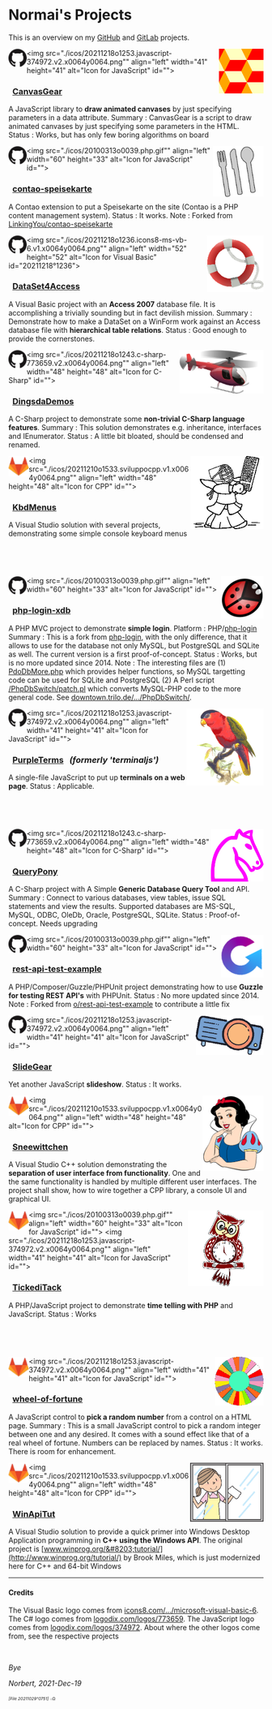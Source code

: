 ﻿<!-- img src="./icos/20151109o201812.wallpaintinglogoflat.v0.x0256y0168.png" align="right" width="204" height="134" alt="Logo 20151109°201812" -->

# Normai's Projects

This is an overview on my [GitHub](https://github.com/normai/) and [GitLab](https://gitlab.com/normai/) projects.

<a href="https://github.com/normai/canvasgear"><img src="./icos/20211218o0925.pattern-diamond-cubes-2.v1.x0128y0128.png" align="right" width="88" height="88" alt="Logo 20211218°0925" id=""></a>
<img src="./icos/20180615o0435.githubmark1.v0.x0032y0032.png" align="left" width="36" height="36" alt="Logo" id="20180615°0435">
<img src="./icos/20211218o1253.javascript-374972.v2.x0064y0064.png"" align="left" width="41" height="41" alt="Icon for JavaScript" id="">

### &nbsp; [CanvasGear](https://github.com/normai/canvasgear)

A JavaScript library to **draw animated canvases** by just specifying parameters in a data attribute.
 Summary&nbsp;: CanvasGear is a script to draw animated canvases by just specifying some parameters in the HTML.
 Status&nbsp;: Works, but has only few boring algorithms on board

<a href="https://github.com/normai/contao-speisekarte"><img src="./icos/20211218o0933.cutlery-69792.v2.x0128y0128.png" align="right" width="100" height="100" alt="Logo 20211218°0933" id=""></a>
<img src="./icos/20180615o0435.githubmark1.v0.x0032y0032.png" align="left" width="36" height="36" alt="Logo" id="20180615°0435">
<img src="./icos/20100313o0039.php.gif"" align="left" width="60" height="33" alt="Icon for JavaScript" id="">

### &nbsp; [contao-speisekarte](https://github.com/normai/contao-speisekarte)

A Contao extension to put a Speisekarte on the site
 (Contao is a PHP content management system).
 Status&nbsp;: It works.
 Note&nbsp;: Forked from [LinkingYou/contao-speisekarte](https://github.com/LinkingYou/contao-speisekarte)

<a href="https://github.com/normai/DataSet4Access"><img src="./icos/20211205o0923.livesaver.v2.x0128y0128.png" align="right" width="112" height="112" alt="Logo 20211205°0923" id=""></a>
<img src="./icos/20180615o0435.githubmark1.v0.x0032y0032.png" align="left" width="36" height="36" alt="Logo" id="20180615°0435">
<img src="./icos/20211218o1236.icons8-ms-vb-6.v1.x0064y0064.png"" align="left" width="52" height="52" alt="Icon for Visual Basic" id="20211218°1236">

### &nbsp; [DataSet4Access](https://github.com/normai/DataSet4Access)

A Visual Basic project with an **Access 2007** database file.
 It is accomplishing a trivially sounding but in fact devilish mission.
 Summary&nbsp;: Demonstrate how to make a DataSet on a WinForm work against an
 Access database file with **hierarchical table relations**. 
 Status&nbsp;: Good enough to provide the cornerstones.

<a href="https://github.com/normai/DingsdaDemos"><img src="./icos/20211206o1243.red-helicopter.v1.x0256y0133.png" align="right" width="166" height="86" alt="Logo 20211206°1243" id=""></a>
<img src="./icos/20180615o0435.githubmark1.v0.x0032y0032.png" align="left" width="36" height="36" alt="Logo" id="20180615°0435">
<img src="./icos/20211218o1243.c-sharp-773659.v2.x0064y0064.png"" align="left" width="48" height="48" alt="Icon for C-Sharp" id="">

### &nbsp; [DingsdaDemos](https://github.com/normai/DingsdaDemos)

A C-Sharp project to demonstrate some **non-trivial C-Sharp language features**.
 Summary&nbsp;: This solution demonstrates e.g. inheritance, interfaces and IEnumerator.
 Status&nbsp;: A little bit bloated, should be condensed and renamed.

<a href="https://gitlab.com/normai/kbdmenus"><img src="./imgs/20220204o1803.keyboard-kendo.v2.x0256y0256.png" align="right" width="144" height="144" alt="Logo 20220204°1803" id=""></a>
<img src="./icos/20191224o1353.gitlab.v2.x0032y0032.png" align="left" width="40" height="40" alt="Logo" id="">
<img src="./icos/20211210o1533.sviluppocpp.v1.x0064y0064.png"" align="left" width="48" height="48" alt="Icon for CPP" id="">

### &nbsp; [KbdMenus](https://gitlab.com/normai/kbdmenus)

A Visual Studio solution with several projects,
 demonstrating some simple console keyboard menus

&nbsp;

&nbsp;

<a href="https://github.com/normai/php-login-xdb"><img src="./icos/20140713o061302.KlausGena_Ladybird_1.x0180y0180.png" align="right" width="84" height="84" alt="Logo 20140713°061302" id=""></a>
<img src="./icos/20180615o0435.githubmark1.v0.x0032y0032.png" align="left" width="36" height="36" alt="Logo" id="20180615°0435">
<img src="./icos/20100313o0039.php.gif"" align="left" width="60" height="33" alt="Icon for JavaScript" id="">

### &nbsp; [php-login-xdb](https://github.com/normai/php-login-xdb)

A PHP MVC project to demonstrate **simple login**.
 Platform&nbsp;: PHP/[php-login](https://github.com/panique/php-login)
 Summary&nbsp;: This is a fork from [php-login](https://github.com/panique/php-login),
 with the only difference, that it allows to use for the database not only MySQL,
 but PostgreSQL and SQLite as well. The current version is a first proof-of-concept.
 Status : Works, but is no more updated since 2014.
 Note&nbsp;: The interesting files are
 (1) [PdoDbMore.php](https://github.com/normai/php-login-xdb/blob/master/application/PdoDbMore.php)
 which provides helper functions, so MySQL targetting code can be used for SQLite and PostgreSQL
 (2) A Perl script [/PhpDbSwitch/patch.pl](https://downtown.trilo.de/svn/phplogin/trunk/PhpDbSwitch/patch.pl)
 which converts MySQL-PHP code to the more general code.
 See [downtown.trilo.de/…/PhpDbSwitch/](https://downtown.trilo.de/svn/phplogin/trunk/PhpDbSwitch/index.html).

<a href="https://github.com/normai/purpleterms"><img src="./icos/20210512o1713.purple-bellied-lory.v2.x0256y0256.png" align="right" width="152" height="152" alt="Logo 20210512°1713" id=""></a>
<img src="./icos/20180615o0435.githubmark1.v0.x0032y0032.png" align="left" width="36" height="36" alt="Logo" id="20180615°0435">
<img src="./icos/20211218o1253.javascript-374972.v2.x0064y0064.png"" align="left" width="41" height="41" alt="Icon for JavaScript" id="">

### &nbsp; [PurpleTerms](https://github.com/normai/purpleterms) &nbsp; *(formerly 'terminaljs')*

A single-file JavaScript to put up **terminals on a web page**.
 Status&nbsp;: Applicable.

&nbsp;

&nbsp;

<a href="https://github.com/normai/QueryPony"><img src="./icos/20130705o0812.mcol-chess-horse.v0.x0200y0200.png" align="right" width="104" height="104" alt="Logo 20130705°0812" id=""></a>
<img src="./icos/20180615o0435.githubmark1.v0.x0032y0032.png" align="left" width="36" height="36" alt="Logo" id="20180615°0435">
<img src="./icos/20211218o1243.c-sharp-773659.v2.x0064y0064.png"" align="left" width="48" height="48" alt="Icon for C-Sharp" id="">

### &nbsp; [QueryPony](https://github.com/normai/QueryPony)

A C-Sharp project with A Simple **Generic Database Query Tool** and API.
 Summary&nbsp;: Connect to various databases, view tables, issue SQL statements and view the results.
 Supported databases are MS-SQL, MySQL, ODBC, OleDb, Oracle, PostgreSQL, SQLite.
 Status&nbsp;: Proof-of-concept. Needs upgrading

<a href="https://github.com/normai/rest-api-test-example"><img src="./icos/20211218o0943.guzzle-rest-api-test.v3.x0128y0128.png" align="right" width="84" height="84" alt="Logo 20211218°0943" id=""></a>
<img src="./icos/20180615o0435.githubmark1.v0.x0032y0032.png" align="left" width="36" height="36" alt="Logo" id="20180615°0435">
<img src="./icos/20100313o0039.php.gif"" align="left" width="60" height="33" alt="Icon for JavaScript" id="">

### &nbsp; [rest-api-test-example](https://github.com/normai/rest-api-test-example)

A PHP/Composer/Guzzle/PHPUnit project demonstrating 
 how to use **Guzzle for testing REST API's** with PHPUnit.
 Status&nbsp;: No more updated since 2014.
 Note&nbsp;: Forked from [o/rest-api-test-example](https://github.com/o/rest-api-test-example)
 to contribute a little fix

<a href="https://github.com/normai/slidegear"><img src="./icos/20190123o1126.plasticineprojector.v2.x0192y0112.png" align="right" width="134" height="78" alt="Logo 20130705°0812" id=""></a>
<img src="./icos/20180615o0435.githubmark1.v0.x0032y0032.png" align="left" width="36" height="36" alt="Logo" id="20180615°0435">
<img src="./icos/20211218o1253.javascript-374972.v2.x0064y0064.png"" align="left" width="41" height="41" alt="Icon for JavaScript" id="">

### &nbsp; [SlideGear](https://github.com/normai/slidegear)

Yet another JavaScript **slideshow**.
 Status&nbsp;: It works.

<a href="https://gitlab.com/normai/sneewittchen"><img src="./icos/20220108o1727.snowwhiteportrait.v1.png" align="right" width="120" height="149" alt="Logo 20220108°1727" id=""></a>
<img src="./icos/20191224o1353.gitlab.v2.x0032y0032.png" align="left" width="40" height="40" alt="Logo" id="">
<img src="./icos/20211210o1533.sviluppocpp.v1.x0064y0064.png"" align="left" width="48" height="48" alt="Icon for CPP" id="">

###  &nbsp; [Sneewittchen](https://gitlab.com/normai/sneewittchen)

A Visual Studio C++ solution demonstrating the **separation of user interface from
 functionality**. One and the same functionality is handled by multiple different
 user interfaces. The project shall show, how to wire together a CPP library,
 a console UI and graphical UI.

<a href="https://gitlab.com/normai/tickeditack"><img src="./icos/20210904o1113.owl-clock-2.v2.x0256y0256.png" align="right" width="150" height="150" alt="Logo 20210904°1113" id=""></a>
<img src="./icos/20191224o1353.gitlab.v2.x0032y0032.png" align="left" width="40" height="40" alt="Logo" id="">
<img src="./icos/20100313o0039.php.gif"" align="left" width="60" height="33" alt="Icon for JavaScript" id="">
<img src="./icos/20211218o1253.javascript-374972.v2.x0064y0064.png"" align="left" width="41" height="41" alt="Icon for JavaScript" id="">

### &nbsp; [TickediTack](https://gitlab.com/normai/tickeditack)

A PHP/JavaScript project to
 demonstrate **time telling with PHP** and JavaScript.
 Status&nbsp;: Works

&nbsp;

&nbsp;

<a href="https://gitlab.com/normai/wheel-of-fortune"><img src="./icos/20210820o1133.blank-wof-1-3162961.v0.x0128y0128.png" align="right" width="96" height="96" alt="Logo 20210820°1133" id=""></a>
<img src="./icos/20191224o1353.gitlab.v2.x0032y0032.png" align="left" width="40" height="40" alt="Logo" id="">
<img src="./icos/20211218o1253.javascript-374972.v2.x0064y0064.png"" align="left" width="41" height="41" alt="Icon for JavaScript" id="">

###  &nbsp; [wheel-of-fortune](https://gitlab.com/normai/wheel-of-fortune)

A JavaScript control to **pick a random number** from a control on a HTML page.
 Summary&nbsp;: This is a small JavaScript control to pick a random integer
 between one and any desired. It comes with a sound effect like that
 of a real wheel of fortune. Numbers can be replaced by names.
 Status&nbsp;: It works. There is room for enhancement.

<a href="https://gitlab.com/normai/winapitut"><img src="./icos/20220122o1653.washing-window.v1.x0256y0203.png" align="right" width="145" height="116" alt="Logo 20220122°1653" id=""></a>
<img src="./icos/20191224o1353.gitlab.v2.x0032y0032.png" align="left" width="40" height="40" alt="Logo" id="">
<img src="./icos/20211210o1533.sviluppocpp.v1.x0064y0064.png"" align="left" width="48" height="48" alt="Icon for CPP" id="">

###  &nbsp; [WinApiTut](https://gitlab.com/normai/winapitut)

A Visual Studio solution to provide a quick primer into Windows Desktop
 Application programming in **C++ using the Windows API**.
 The original project is [www.winprog.org/&#8203;tutorial/](http://www.winprog.org/tutorial/)
 by Brook Miles, which is just modernized here for C++ and 64-bit Windows

---

#### Credits

The Visual Basic logo comes from
 [icons8.com/…/microsoft-visual-basic-6](https://icons8.com/icon/DuGs7KGIXkDA/microsoft-visual-basic-6).
 The C# logo comes from
 [logodix.com/logos/773659](https://logodix.com/logos/773659).
 The JavaScript logo comes from
 [logodix.com/logos/374972](https://logodix.com/logos/374972).
 About where the other logos come from, see the respective projects

&nbsp;

*Bye*

*Norbert, 2021-Dec-19*
<!-- 2021-Oct-29 -->

<sup><sub><sup>*[File 20211029°0751]* ܀Ω</sup></sub></sup>
